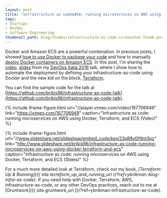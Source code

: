 ```yaml
---
layout: post
title: "Infrastructure as code&#58; running microservices on AWS using Docker, Terraform, and ECS"
tags:
- Startups
- DevOps
- Software Engineering
thumbnail_path: blog/thumbs/infrastructure-as-code-screenshot-thumb.png
---
```


Docker and Amazon ECS are a powerful combination. In previous posts, I showed [how to use Docker to package your
code](https://it.badykov.com/writing/2015/05/19/docker-osx-dev/) and how to manually [deploy Docker containers on
Amazon ECS](https://it.badykov.com/writing/2015/11/11/running-docker-aws-ground-up/). In this post, I'm sharing the
[video](https://vimeo.com/167706949),
[slides](http://www.slideshare.net/brikis98/infrastructure-as-code-running-microservices-on-aws-using-docker-terraform-and-ecs)
from my [DevOps Italia 2016](http://www.incontrodevops.it/) talk, where I show how to automate the deployment by
defining your infrastructure-as-code using Docker and the new kid on the block, [Terraform](https://www.terraform.io/).

You can find the sample code for the talk at [https://github.com/brikis98/infrastructure-as-code-talk](https://github.com/brikis98/infrastructure-as-code-talk).

{% include iframe-figure.html url="//player.vimeo.com/video/167706949" link="https://vimeo.com/167706949" caption="Infrastructure as code: running microservices on AWS using Docker, Terraform, and ECS (Video)" %}

{% include iframe-figure.html url="//www.slideshare.net/slideshow/embed_code/key/23pR8vDf9nt3pz" link="http://www.slideshare.net/brikis98/infrastructure-as-code-running-microservices-on-aws-using-docker-terraform-and-ecs" caption="Infrastructure as code: running microservices on AWS using Docker, Terraform, and ECS (Slides)" %}

For a much more detailed look at Terraform, check out my book, 
*[Terraform: Up & Running]({{ site.terraform_up_and_running_url }}?ref=ybrikman-blog-infra-as-code)*. If you need help 
with Docker, Terraform, AWS, infrastructure-as-code, or any other DevOps practices, reach out to me at
[Gruntwork]({{ site.gruntwork_url }}/?ref=ybrikman-infrastructure-as-code).